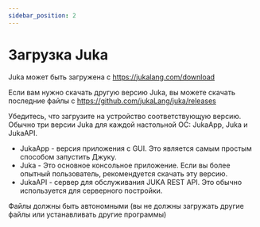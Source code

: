 ```yaml
---
sidebar_position: 2
---
```


# Загрузка Juka
Juka может быть загружена с https://jukalang.com/download

Если вам нужно скачать другую версию Juka, вы можете скачать последние файлы с https://github.com/jukaLang/juka/releases

Убедитесь, что загрузите на устройство соответствующую версию. Обычно три версии Juka для каждой настольной ОС: JukaApp, Juka и JukaAPI.

- JukaApp - версия приложения с GUI. Это является самым простым способом запустить Джуку.
- Juka - Это основное консольное приложение. Если вы более опытный пользователь, рекомендуется скачать эту версию.
- JukaAPI - сервер для обслуживания JUKA REST API. Это обычно используется для серверного постройки.

Файлы должны быть автономными (вы не должны загружать другие файлы или устанавливать другие программы)
